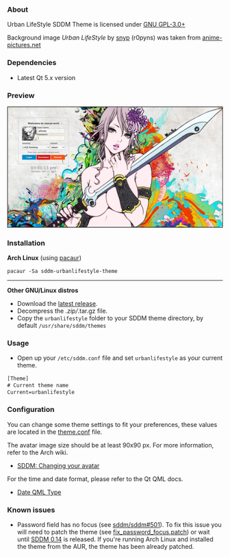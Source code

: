 ### About
Urban LifeStyle SDDM Theme is licensed under [GNU GPL-3.0+](https://www.gnu.org/licenses/gpl-3.0.txt)

Background image *Urban LifeStyle* by [snyp](http://r0pyns.deviantart.com/) (r0pyns) was taken from [anime-pictures.net](https://anime-pictures.net/pictures/view_post/100739)

### Dependencies
- Latest Qt 5.x version

### Preview
![Urban LifeStyle](https://raw.githubusercontent.com/AlfredoRamos/sddm-urbanlifestyle-theme/master/urbanlifestyle/images/urbanlifestyle.jpg)

### Installation
**Arch Linux** (using [pacaur](https://wiki.archlinux.org/index.php/Pacaur))

```shell
pacaur -Sa sddm-urbanlifestyle-theme
```
___
**Other GNU/Linux distros**
* Download the [latest release](https://github.com/AlfredoRamos/sddm-urbanlifestyle-theme/releases/latest).
* Decompress the *.zip/*.tar.gz file.
* Copy the `urbanlifestyle` folder to your SDDM theme directory, by default `/usr/share/sddm/themes`

### Usage
* Open up your `/etc/sddm.conf` file and set `urbanlifestyle` as your current theme.

```shell
[Theme]
# Current theme name
Current=urbanlifestyle
```

### Configuration
You can change some theme settings to fit your preferences, these values are located in the [theme.conf](https://github.com/AlfredoRamos/sddm-urbanlifestyle-theme/blob/master/urbanlifestyle/theme.conf) file.

The avatar image size should be at least 90x90 px. For more information, refer to the Arch wiki.
- [SDDM: Changing your avatar](https://wiki.archlinux.org/index.php/SDDM#Changing_your_avatar)

For the time and date format, please refer to the Qt QML docs.
- [Date QML Type](https://doc.qt.io/qt-5/qml-qtqml-date.html)

### Known issues
- Password field has no focus (see [sddm/sddm#501](https://github.com/sddm/sddm/issues/501)). To fix this issue you will need to patch the theme (see [fix_password_focus.patch](https://aur.archlinux.org/cgit/aur.git/plain/fix_password_focus.patch?h=sddm-urbanlifestyle-theme)) or wait until [SDDM 0.14](https://github.com/sddm/sddm/milestones/0.14) is released. If you're running Arch Linux and installed the theme from the AUR, the theme has been already patched.
